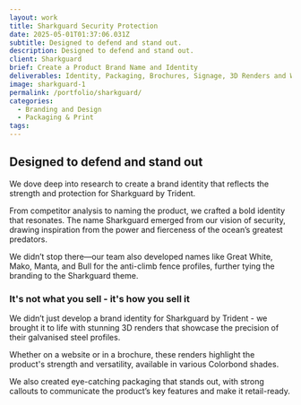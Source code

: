 ```yaml
---
layout: work
title: Sharkguard Security Protection
date: 2025-05-01T01:37:06.031Z
subtitle: Designed to defend and stand out.
description: Designed to defend and stand out.
client: Sharkguard
brief: Create a Product Brand Name and Identity
deliverables: Identity, Packaging, Brochures, Signage, 3D Renders and Website
image: sharkguard-1
permalink: /portfolio/sharkguard/
categories:
  - Branding and Design
  - Packaging & Print
tags:
---
```


## Designed to defend and stand out

We dove deep into research to create a brand identity that reflects the strength and protection for Sharkguard by Trident.

From competitor analysis to naming the product, we crafted a bold identity that resonates. The name Sharkguard emerged from our vision of security, drawing inspiration from the power and fierceness of the ocean’s greatest predators.

We didn’t stop there—our team also developed names like Great White, Mako, Manta, and Bull for the anti-climb fence profiles, further tying the branding to the Sharkguard theme.

### It's not what you sell - it's how you sell it

We didn’t just develop a brand identity for Sharkguard by Trident - we brought it to life with stunning 3D renders that showcase the precision of their galvanised steel profiles.

Whether on a website or in a brochure, these renders highlight the product's strength and versatility, available in various Colorbond shades.

We also created eye-catching packaging that stands out, with strong callouts to communicate the product’s key features and make it retail-ready.
